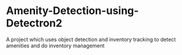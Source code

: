# Amenity-Detection-using-Detectron2
A project which uses object detection and inventory tracking to detect amenities and do inventory management
